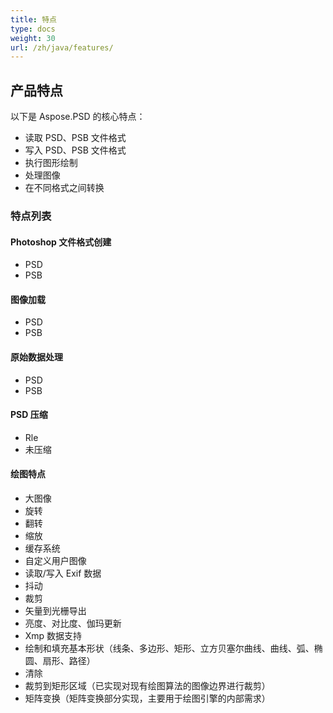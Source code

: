 ```yaml
---
title: 特点
type: docs
weight: 30
url: /zh/java/features/
---
```


## **产品特点**
以下是 Aspose.PSD 的核心特点：

- 读取 PSD、PSB 文件格式
- 写入 PSD、PSB 文件格式
- 执行图形绘制
- 处理图像
- 在不同格式之间转换

### **特点列表**

#### **Photoshop 文件格式创建**
- PSD
- PSB

#### **图像加载**
- PSD
- PSB

#### **原始数据处理**
- PSD
- PSB

#### **PSD 压缩**
- Rle
- 未压缩

#### **绘图特点**
- 大图像
- 旋转
- 翻转
- 缩放
- 缓存系统
- 自定义用户图像
- 读取/写入 Exif 数据
- 抖动
- 裁剪
- 矢量到光栅导出
- 亮度、对比度、伽玛更新
- Xmp 数据支持
- 绘制和填充基本形状（线条、多边形、矩形、立方贝塞尔曲线、曲线、弧、椭圆、扇形、路径）
- 清除
- 裁剪到矩形区域（已实现对现有绘图算法的图像边界进行裁剪）
- 矩阵变换（矩阵变换部分实现，主要用于绘图引擎的内部需求）
